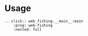# Usage

```{eval-rst}
.. click:: web_fishing.__main__:main
    :prog: web-fishing
    :nested: full
```
